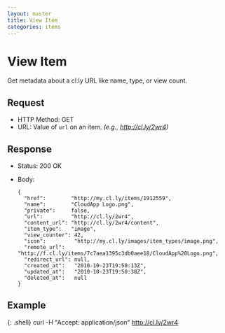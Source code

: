 ```yaml
---
layout: master
title: View Item
categories: items
---
```


# View Item

Get metadata about a cl.ly URL like name, type, or view count.

## Request

- HTTP Method: GET
- URL: Value of `url` on an item. _(e.g., http://cl.ly/2wr4)_

## Response

- Status: 200 OK
- Body:

      {
        "href":        "http://my.cl.ly/items/1912559",
        "name":        "CloudApp Logo.png",
        "private":     false,
        "url":         "http://cl.ly/2wr4",
        "content_url": "http://cl.ly/2wr4/content",
        "item_type":   "image",
        "view_counter": 42,
        "icon":         "http://my.cl.ly/images/item_types/image.png",
        "remote_url":   "http://f.cl.ly/items/7c7aea1395c3db0aee18/CloudApp%20Logo.png",
        "redirect_url": null,
        "created_at":   "2010-10-23T19:50:13Z",
        "updated_at":   "2010-10-23T19:50:38Z",
        "deleted_at":   null
      }

## Example

{: .shell}
    curl -H "Accept: application/json" http://cl.ly/2wr4
